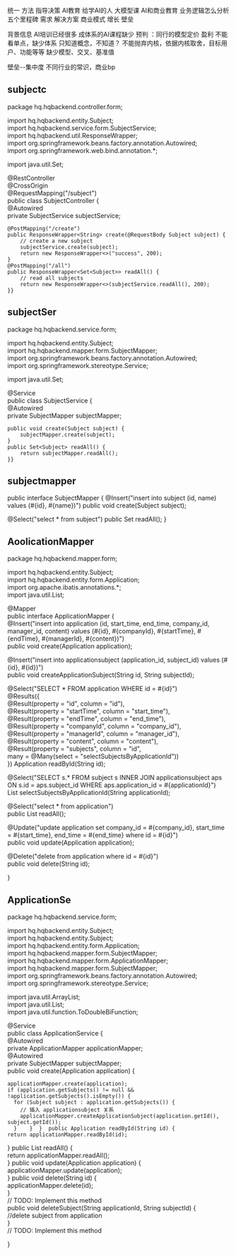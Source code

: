统一 方法 指导决策
AI教育 给学AI的人 大模型课 AI和商业教育 业务逻辑怎么分析
五个里程碑
需求 解决方案 商业模式 增长 壁垒

背景信息 AI培训已经很多 成体系的AI课程缺少 
预判 ：同行的模型定价 盈利 不能看单点，缺少体系
只知道概念，不知道？
不能抛弃内核，依据内核取舍，目标用户、功能等等
缺少模型、交叉、基准值

壁垒--集中度
不同行业的常识，商业bp 

## subjectc
package hq.hqbackend.controller.form;  
  
import hq.hqbackend.entity.Subject;  
import hq.hqbackend.service.form.SubjectService;  
import hq.hqbackend.util.ResponseWrapper;  
import org.springframework.beans.factory.annotation.Autowired;  
import org.springframework.web.bind.annotation.*;  
  
import java.util.Set;  
  
@RestController  
@CrossOrigin  
@RequestMapping("/subject")  
public class SubjectController {  
    @Autowired  
    private SubjectService subjectService;  
  
    @PostMapping("/create")  
    public ResponseWrapper<String> create(@RequestBody Subject subject) {  
        // create a new subject  
        subjectService.create(subject);  
        return new ResponseWrapper<>("success", 200);  
    }  
    @PostMapping("/all")  
    public ResponseWrapper<Set<Subject>> readAll() {  
        // read all subjects  
        return new ResponseWrapper<>(subjectService.readAll(), 200);  
    }}
## subjectSer
package hq.hqbackend.service.form;  
  
import hq.hqbackend.entity.Subject;  
import hq.hqbackend.mapper.form.SubjectMapper;  
import org.springframework.beans.factory.annotation.Autowired;  
import org.springframework.stereotype.Service;  
  
import java.util.Set;  
  
@Service  
public class SubjectService {  
    @Autowired  
    private SubjectMapper subjectMapper;  
  
    public void create(Subject subject) {  
        subjectMapper.create(subject);  
    }  
    public Set<Subject> readAll() {  
        return subjectMapper.readAll();  
    }}
## subjectmapper
public interface SubjectMapper {
  @Insert("insert into subject (id, name) values (#{id}, #{name})")
    public void create(Subject subject);

  @Select("select * from subject")
    public Set<Subject> readAll();
}


## AoolicationMapper
package hq.hqbackend.mapper.form;  
  
import hq.hqbackend.entity.Subject;  
import hq.hqbackend.entity.form.Application;  
import org.apache.ibatis.annotations.*;  
import java.util.List;  
  
@Mapper  
public interface ApplicationMapper {  
  @Insert("insert into application (id, start_time, end_time, company_id, manager_id, content) values (#{id}, #{companyId}, #{startTime}, #{endTime}, #{managerId}, #{content})")  
  public void create(Application application);  
  
  @Insert("insert into applicationsubject (application_id, subject_id) values (#{id}, #{id})")  
  public void createApplicationSubject(String id, String subjectId);  
  
  @Select("SELECT * FROM application WHERE id = #{id}")  
  @Results({  
          @Result(property = "id", column = "id"),  
          @Result(property = "startTime", column = "start_time"),  
          @Result(property = "endTime", column = "end_time"),  
          @Result(property = "companyId", column = "company_id"),  
          @Result(property = "managerId", column = "manager_id"),  
          @Result(property = "content", column = "content"),  
          @Result(property = "subjects", column = "id",  
                  many = @Many(select = "selectSubjectsByApplicationId"))  
  })  Application readById(String id);  
  
  @Select("SELECT s.* FROM subject s INNER JOIN applicationsubject aps ON s.id = aps.subject_id WHERE aps.application_id = #{applicationId}")  
  List<Subject> selectSubjectsByApplicationId(String applicationId);  
  
  @Select("select * from application")  
  public List<Application> readAll();  
  
  
  @Update("update application set company_id = #{company_id}, start_time = #{start_time}, end_time = #{end_time} where id = #{id}")  
  public void update(Application application);  
  
  @Delete("delete from application where id = #{id}")  
  public void delete(String id);  
  
}


## ApplicationSe

package hq.hqbackend.service.form;  
  
import hq.hqbackend.entity.Subject;  
import hq.hqbackend.entity.Subject;  
import hq.hqbackend.entity.form.Application;  
import hq.hqbackend.mapper.form.SubjectMapper;  
import hq.hqbackend.mapper.form.ApplicationMapper;  
import hq.hqbackend.mapper.form.SubjectMapper;  
import org.springframework.beans.factory.annotation.Autowired;  
import org.springframework.stereotype.Service;  
  
import java.util.ArrayList;  
import java.util.List;  
import java.util.function.ToDoubleBiFunction;  
  
@Service  
public class ApplicationService {  
  @Autowired  
  private ApplicationMapper applicationMapper;  
  @Autowired  
  private SubjectMapper subjectMapper;  
  public void create(Application application) {  
  
    applicationMapper.create(application);  
    if (application.getSubjects() != null && !application.getSubjects().isEmpty()) {  
      for (Subject subject : application.getSubjects()) {  
        // 插入 applicationsubject 关系  
        applicationMapper.createApplicationSubject(application.getId(), subject.getId());  
      }    }  }  public Application readById(String id) {  
    return applicationMapper.readById(id);  
  }  public List<Application> readAll() {  
    return applicationMapper.readAll();  
  }  public void update(Application application) {  
    applicationMapper.update(application);  
  }  public void delete(String id) {  
    applicationMapper.delete(id);  
  }  
  // TODO: Implement this method  
  public void deleteSubject(String applicationId, String subjectId) {  
    //delete subject from application  
  }  
  // TODO: Implement this method  
  
}